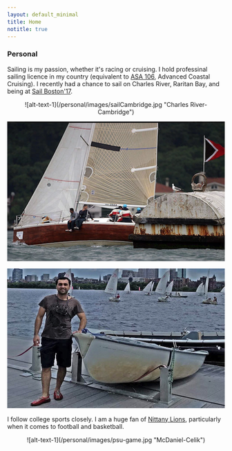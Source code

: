 ```yaml
---
layout: default_minimal
title: Home
notitle: true
---
```


### Personal 

Sailing is my passion, whether it's racing or cruising. I hold professinal sailing licence in my country (equivalent to [ASA 106](https://asa.com/certifications/), Advanced Coastal Cruising). I recently had a chance to sail on Charles River, Raritan Bay, and being at [Sail Boston'17](https://www.sailboston.com/). 

<div style="text-align:center" markdown="1">
![alt-text-1](/personal/images/sailCambridge.jpg "Charles River-Cambridge") 

![alt-text-2](/personal/images/orsa2.png "Orsa-Istanbul") 

![alt-text-3](/personal/images/sailMIT.jpg "MIT-Cambridge")
</div>

I follow college sports closely. I am a huge fan of [Nittany Lions](http://www.gopsusports.com/), particularly when it comes to football and basketball.

<div style="text-align:center" markdown="1">
![alt-text-1](/personal/images/psu-game.jpg "McDaniel-Celik")
</div>


<!---
In my free time, I enjoy reading. In particular, ...
-->